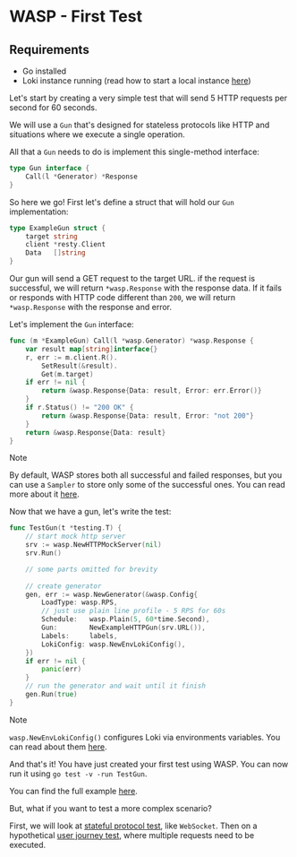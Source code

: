 # WASP - First Test

## Requirements
* Go installed
* Loki instance running (read how to start a local instance [here](./local_loki_grafana_stack))

Let's start by creating a very simple test that will send 5 HTTP requests per second for 60 seconds.

We will use a `Gun` that's designed for stateless protocols like HTTP and situations where we execute a single operation.

All that a `Gun` needs to do is implement this single-method interface:
```go
type Gun interface {
	Call(l *Generator) *Response
}
```

So here we go! First let's define a struct that will hold our `Gun` implementation:
```go
type ExampleGun struct {
	target string
	client *resty.Client
	Data   []string
}
```
Our gun will send a GET request to the target URL. if the request is successful, we will return `*wasp.Response` with the response data.
If it fails or responds with HTTP code different than `200`, we will return `*wasp.Response` with the response and error.

Let's implement the `Gun` interface:
```go
func (m *ExampleGun) Call(l *wasp.Generator) *wasp.Response {
	var result map[string]interface{}
	r, err := m.client.R().
		SetResult(&result).
		Get(m.target)
	if err != nil {
		return &wasp.Response{Data: result, Error: err.Error()}
	}
	if r.Status() != "200 OK" {
		return &wasp.Response{Data: result, Error: "not 200"}
	}
	return &wasp.Response{Data: result}
}
```

> [!NOTE]
> By default, WASP stores both all successful and failed responses, but you can use a `Sampler` to store only some of the successful ones. You can read more about it [here](./using_sampler.md).

Now that we have a gun, let's write the test:
```go
func TestGun(t *testing.T) {
	// start mock http server
	srv := wasp.NewHTTPMockServer(nil)
	srv.Run()

    // some parts omitted for brevity
	
	// create generator
	gen, err := wasp.NewGenerator(&wasp.Config{
		LoadType: wasp.RPS,
		// just use plain line profile - 5 RPS for 60s
		Schedule:   wasp.Plain(5, 60*time.Second),
		Gun:        NewExampleHTTPGun(srv.URL()),
		Labels:     labels,
		LokiConfig: wasp.NewEnvLokiConfig(),
	})
	if err != nil {
		panic(err)
	}
	// run the generator and wait until it finish
	gen.Run(true)
}
```

> [!NOTE]
> `wasp.NewEnvLokiConfig()` configures Loki via environments variables. You can read about them [here](./configuration.md).

And that's it! You have just created your first test using WASP. You can now run it using `go test -v -run TestGun`.

You can find the full example [here](https://github.com/smartcontractkit/chainlink-testing-framework/tree/main/wasp/examples/simple_rps).


But, what if you want to test a more complex scenario?

First, we will look at [stateful protocol test](./stateful_test.md), like `WebSocket`. Then on a hypothetical [user journey test](./user_journey_test.md), where multiple requests need to be executed.